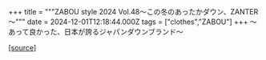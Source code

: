 +++
title = """ZABOU style 2024 Vol.48～この冬のあったかダウン、ZANTER～"""
date = 2024-12-01T12:18:44.000Z
tags = ["clothes","ZABOU"]
+++
～あって良かった、日本が誇るジャパンダウンブランド～

[[source]](https://zabou.org/2024/12/01/314103/)

